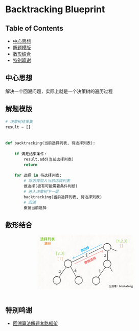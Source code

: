 # Backtracking Blueprint

Table of Contents
-----------------

* [中心思想](#中心思想)
* [解题模版](#解题模版)
* [数形结合](#数形结合)
* [特别鸣谢](#特别鸣谢)



## 中心思想

解决一个回溯问题，实际上就是一个决策树的遍历过程



## 解题模版

```python
# 决策树结果集
result = []


def backtracking(当前选择列表, 待选择列表):

    if 满足结束条件:
        result.add(当前选择列表)
        return

    for 选择 in 待选择列表:
        # 将选择加入当前选择列表
        做选择(极有可能需要条件判断)
        # 进入决策树下一层
        backtracking(当前选择列表, 待选择列表)
        # 回溯
        撤销当前选择

```





## 数形结合

<div align="center"> <img src="backtracking.jpg" width="60%"/> </div><br>



## 特别鸣谢

- [回溯算法解题套路框架](https://labuladong.gitbook.io/algo/suan-fa-si-wei-xi-lie/3.1-hui-su-suan-fa-dfs-suan-fa-xi-lie/hui-su-suan-fa-xiang-jie-xiu-ding-ban)

